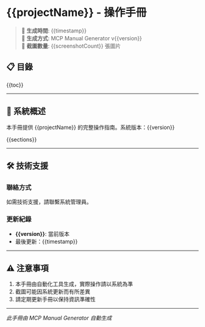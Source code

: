 # {{projectName}} - 操作手冊

> 📅 **生成時間**: {{timestamp}}  
> 🤖 **生成方式**: MCP Manual Generator v{{version}}  
> 📂 **截圖數量**: {{screenshotCount}} 張圖片

## 📋 目錄

{{toc}}

---

## 📖 系統概述

本手冊提供 {{projectName}} 的完整操作指南。系統版本：{{version}}

{{sections}}

---

## 🛠️ 技術支援

### 聯絡方式

如需技術支援，請聯繫系統管理員。

### 更新紀錄

- **{{version}}**: 當前版本
- 最後更新：{{timestamp}}

---

## ⚠️ 注意事項

1. 本手冊由自動化工具生成，實際操作請以系統為準
2. 截圖可能因系統更新而有所差異
3. 請定期更新手冊以保持資訊準確性

---

*此手冊由 MCP Manual Generator 自動生成*